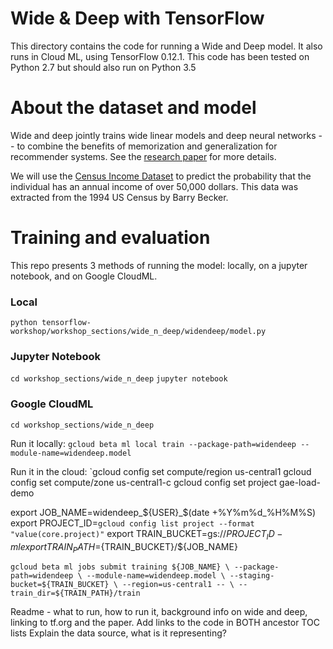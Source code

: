 # Wide & Deep with TensorFlow

This directory contains the code for running a Wide and Deep model. It also runs in Cloud ML, using TensorFlow 0.12.1. This code has been tested on Python 2.7 but should also run on Python 3.5

# About the dataset and model
Wide and deep jointly trains wide linear models and deep neural networks -- to combine the benefits of memorization and generalization for recommender systems. See the [research paper](https://arxiv.org/abs/1606.07792) for more details.

We will use the [Census Income Dataset](https://archive.ics.uci.edu/ml/datasets/Census+Income) to predict the probability that the individual has an annual income of over 50,000 dollars. This data was extracted from the 1994 US Census by Barry Becker. 

# Training and evaluation
This repo presents 3 methods of running the model: locally, on a jupyter notebook, and on Google CloudML.

### Local
`python tensorflow-workshop/workshop_sections/wide_n_deep/widendeep/model.py`

### Jupyter Notebook
`cd workshop_sections/wide_n_deep`
`jupyter notebook`

### Google CloudML
`cd workshop_sections/wide_n_deep`

Run it locally:
`gcloud beta ml local train --package-path=widendeep --module-name=widendeep.model`

Run it in the cloud:
`gcloud config set compute/region us-central1
gcloud config set compute/zone us-central1-c
gcloud config set project gae-load-demo

export JOB_NAME=widendeep_${USER}_$(date +%Y%m%d_%H%M%S)
export PROJECT_ID=`gcloud config list project --format "value(core.project)"`
export TRAIN_BUCKET=gs://${PROJECT_ID}-ml
export TRAIN_PATH=${TRAIN_BUCKET}/${JOB_NAME}

`gcloud beta ml jobs submit training ${JOB_NAME} \
    --package-path=widendeep \
    --module-name=widendeep.model \
    --staging-bucket=${TRAIN_BUCKET} \
    --region=us-central1 -- \
    --train_dir=${TRAIN_PATH}/train`


Readme - what to run, how to run it, background info on wide and deep, linking to tf.org and the paper. 
Add links to the code in BOTH ancestor TOC lists
Explain the data source, what is it representing?


